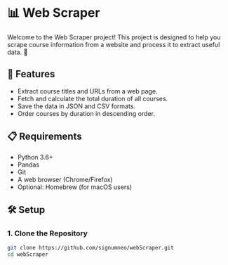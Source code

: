 # 📊 Web Scraper

Welcome to the Web Scraper project! This project is designed to help you scrape course information from a website and process it to extract useful data. 🚀

## 🌟 Features

- Extract course titles and URLs from a web page.
- Fetch and calculate the total duration of all courses.
- Save the data in JSON and CSV formats.
- Order courses by duration in descending order.

## 📋 Requirements

- Python 3.6+
- Pandas
- Git
- A web browser (Chrome/Firefox)
- Optional: Homebrew (for macOS users)

## 🛠️ Setup

### 1. Clone the Repository

```bash
git clone https://github.com/signumneo/webScraper.git
cd webScraper
